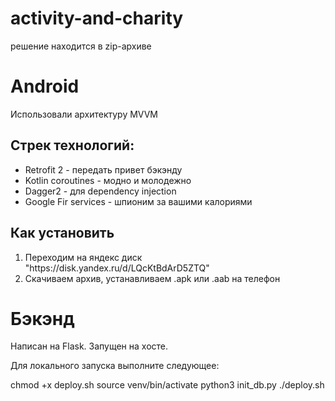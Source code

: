 # activity-and-charity
<p>решение находится в zip-архиве</p>
<h1>Android</h1>
<p>Использовали архитектуру MVVM</p>
<h2>Стрек технологий:</h2>
<ul>
  <li>Retrofit 2 - передать привет бэкэнду</li>
  <li>Kotlin coroutines - модно и молодежно</li>
  <li>Dagger2 - для dependency injection</li>
  <li>Google Fir services - шпионим за вашими калориями</li>
</ul>
<h2>Как установить</h2>
<ol>
  <li>Переходим на яндекс диск "https://disk.yandex.ru/d/LQcKtBdArD5ZTQ" </li>
  <li>Скачиваем архив, устанавливаем .apk или .aab на телефон</li>
</ol>
<h1>Бэкэнд</h1>
<p>Написан на Flask. Запущен на хосте.</p>
<p>Для локального запуска выполните следующее:</p>
<p>chmod +x deploy.sh
source venv/bin/activate
python3 init_db.py
./deploy.sh</p>
